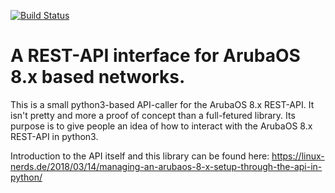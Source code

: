 [![Build Status](https://travis-ci.org/do9xe/aruba_api_caller.svg?branch=master)](https://travis-ci.org/do9xe/aruba_api_caller)

A REST-API interface for ArubaOS 8.x based networks.
====================================================

This is a small python3-based API-caller for the ArubaOS 8.x REST-API. It isn't pretty and more a proof of concept than a full-fetured library. Its purpose is to give people an idea of how to interact with the ArubaOS 8.x REST-API in python3.

Introduction to the API itself and this library can be found here: https://linux-nerds.de/2018/03/14/managing-an-arubaos-8-x-setup-through-the-api-in-python/
